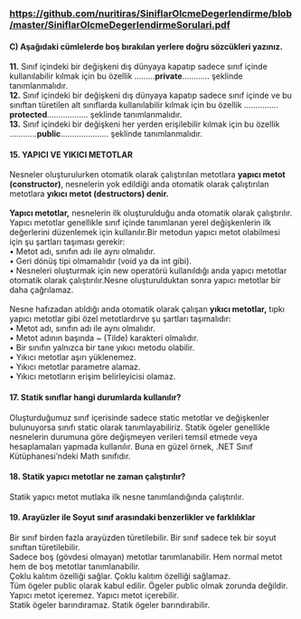 ### https://github.com/nuritiras/SiniflarOlcmeDegerlendirme/blob/master/SiniflarOlcmeDegerlendirmeSorulari.pdf
#### C) Aşağıdaki cümlelerde boş bırakılan yerlere doğru sözcükleri yazınız.
<b>11.</b> Sınıf içindeki bir değişkeni dış dünyaya kapatıp sadece sınıf içinde kullanılabilir kılmak için bu özellik ………<b>private</b>………… şeklinde tanımlanmalıdır. <br>
<b>12.</b> Sınıf içindeki bir değişkeni dış dünyaya kapatıp sadece sınıf içinde ve bu sınıftan türetilen alt sınıflarda kullanılabilir kılmak için bu özellik ……………<b>protected</b>……………… şeklinde tanımlanmalıdır. <br>
<b>13.</b> Sınıf içindeki bir değişkeni her yerden erişilebilir kılmak için bu özellik …………<b>public</b>………………… şeklinde tanımlanmalıdır.<br>
#### 15. YAPICI VE YIKICI METOTLAR
Nesneler oluşturulurken otomatik olarak çalıştırılan metotlara <b>yapıcı metot (constructor)</b>, nesnelerin yok edildiği anda otomatik olarak çalıştırılan metotlara <b>yıkıcı metot (destructors) denir.</b> <br><br>
<b>Yapıcı metotlar,</b> nesnelerin ilk oluşturulduğu anda otomatik olarak çalıştırılır. Yapıcı metotlar genellikle sınıf içinde tanımlanan yerel değişkenlerin ilk değerlerini düzenlemek için kullanılır.Bir metodun yapıcı metot olabilmesi için şu şartları taşıması gerekir:<br>
• Metot adı, sınıfın adı ile aynı olmalıdır.<br>
• Geri dönüş tipi olmamalıdır (void ya da int gibi).<br>
• Nesneleri oluşturmak için new operatörü kullanıldığı anda yapıcı metotlar otomatik olarak çalıştırılır.Nesne oluşturulduktan sonra yapıcı metotlar bir daha çağrılamaz.<br><br>
Nesne hafızadan atıldığı anda otomatik olarak çalışan <b>yıkıcı metotlar,</b> tıpkı yapıcı metotlar gibi özel metotlardırve şu şartları taşımalıdır:<br>
• Metot adı, sınıfın adı ile aynı olmalıdır.<br>
• Metot adının başında ~ (Tilde) karakteri olmalıdır.<br>
• Bir sınıfın yalnızca bir tane yıkıcı metodu olabilir.<br>
• Yıkıcı metotlar aşırı yüklenemez.<br>
• Yıkıcı metotlar parametre alamaz.<br>
• Yıkıcı metotların erişim belirleyicisi olamaz.<br>
#### 17. Statik sınıflar hangi durumlarda kullanılır?
Oluşturduğumuz sınıf içerisinde sadece static metotlar ve değişkenler bulunuyorsa sınıfı static olarak tanımlayabiliriz. Statik ögeler genellikle nesnelerin durumuna göre değişmeyen verileri temsil etmede veya hesaplamaları yapmada kullanılır. Buna en güzel örnek, .NET Sınıf Kütüphanesi’ndeki Math sınıfıdır. 
#### 18. Statik yapıcı metotlar ne zaman çalıştırılır?
Statik yapıcı metot mutlaka ilk nesne tanımlandığında çalıştırılır.
#### 19. Arayüzler ile Soyut sınıf arasındaki benzerlikler ve farklılıklar
Bir sınıf birden fazla arayüzden türetilebilir. Bir sınıf sadece tek bir soyut sınıftan türetilebilir. <br>
Sadece boş (gövdesi olmayan) metotlar tanımlanabilir. Hem normal metot hem de boş metotlar tanımlanabilir. <br>
Çoklu kalıtım özelliği sağlar. Çoklu kalıtım özelliği sağlamaz.<br>
Tüm ögeler public olarak kabul edilir. Ögeler public olmak zorunda değildir.<br>
Yapıcı metot içeremez. Yapıcı metot içerebilir.<br>
Statik ögeler barındıramaz. Statik ögeler barındırabilir.<br>
